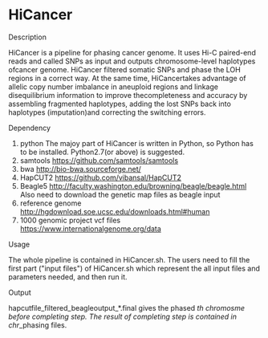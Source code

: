 # HiCancer

Description

HiCancer is a pipeline for phasing cancer genome. It uses Hi-C paired-end reads and called SNPs as input and outputs chromosome-level haplotypes ofcancer genome. HiCancer filtered somatic SNPs and phase the LOH regions in a correct way. At the same time, HiCancertakes advantage of allelic copy number imbalance in aneuploid regions and linkage disequilibrium information to improve thecompleteness and accuracy by assembling fragmented haplotypes, adding the lost SNPs back into haplotypes (imputation)and correcting the switching errors.

Dependency

1. python
The majoy part of HiCancer is written in Python, so Python has to be installed. Python2.7(or above) is suggested.
2. samtools
https://github.com/samtools/samtools
3. bwa
http://bio-bwa.sourceforge.net/
4. HapCUT2
https://github.com/vibansal/HapCUT2
5. Beagle5
http://faculty.washington.edu/browning/beagle/beagle.html
Also need to download the genetic map files as beagle input
6. reference genome
http://hgdownload.soe.ucsc.edu/downloads.html#human
7. 1000 genomic project vcf files
https://www.internationalgenome.org/data

Usage

The whole pipeline is contained in HiCancer.sh. The users need to fill the first part ("input files") of HiCancer.sh which represent the all input files and parameters needed, and then run it. 

Output

hapcutfile_filtered_beagleoutput_*.final gives the phased *th chromosme before completing step.
The result of completing step is contained in chr*_phasing files. 
 


